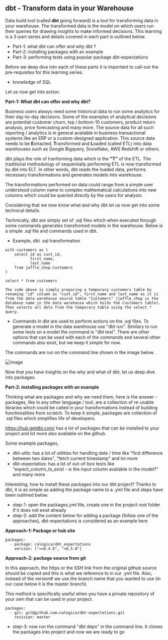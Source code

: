 ## dbt - Transform data in your Warehouse

Data build tool (called **dbt** going forward) is a tool for transforming data in your warehouse. The transformed data is the model on which users run their queries for drawing insights to make informed decisions. This learning is a 3-part series and details covered in each part is outlined below.

- Part-1: what dbt can offer and why dbt ?
- Part-2: installing packages with an example
- Part-3: performing tests using popular package dbt-expectations

Before we deep dive into each of these parts it is important to call-out the pre-requisites for this learning series.

- knowledge of SQL

Let us now get into action.

**Part-1: What dbt can offer and why dbt?**

Business users always need some historical data to run some analytics for their day-to-day decisions. Some of the examples of analytical decisions are potential customer churn, top / bottom-10 customers, product return analysis, price forecasting and many more. The source data for all such reporting / analytics is in general available in business transactional systems like an ERP or a custom-designed application. This source data needs to be **E**xtracted, **T**ransformed and **L**oaded (called ETL) into data warehouses such as Google Bigquery, Snowflake, AWS Redshift or others.

dbt plays the role of tranforming data which is the **"T"** of the ETL. The traditional methodology of sequentially performing ETL is now transformed by dbt into ELT. In other words, dbt reads the loaded data, performs necessary transformations and generates models into warehouse.

The transformations performed on data could range from a simple user understood column name to complex mathematical calculations into new columns which could be queried directly by the users for analysis.

Considering that we now know what and why dbt let us now get into some technical details.

Technically, dbt are simply set of .sql files which when executed through some commands generates transformed models in the warehouse. Below is a simple .sql file and commands used in dbt.

- Example, dbt .sql transformation

```
with customers as (
    select id as cust_id,
           first_name,
           last_name
    from jaffle_shop.Customers
)

select * from customers
```

`The code above is simply preparing a temporary customers table by renaming "id" column as "cust_id", first_name and last_name as it is from the data warehouse source table "Customers" (jaffle_shop is the database name in the data warehouse which holds the Customers table). Then selects all data from the temporary table using the select * query.`

- Commands in dbt are used to perform actions on the .sql files. To generate a model in the data warehouse use "dbt run". Similary to run some tests on a model the command is "dbt test". There are other options that can be used with each of the commands and several other commands also exist, but we keep it simple for now.

The commands are run on the command line shown in the image below.

![image](https://user-images.githubusercontent.com/83854194/127741929-9ec5b5d4-f278-4aa7-b2ff-99d8977e8cc6.png)

Now that you have insights on the why and what of dbt, let us deep dive into packages.

**Part-2: installing packages with an example**

Thinking what are packages and why we need them, here is the answer - packages, like in any other language / tool, are a collection of re-usable libraries which could be called in your transformations instead of building functionalities from scratch. To keep it simple, packages are collection of .sql files which simplifies life of developers.

https://hub.getdbt.com/ has a lot of packages that can be installed to your project and lot more also available on the github.

Some example packages, 
- dbt-utils: has a lot of utilities for handling date / time like "find difference between two dates", "fetch current timestamp" and lot more
- dbt-expectatios: has a lot of out-of-box tests like "expect_column_to_exist - is the input column available in the model?" and many more

Interesting, how to install these packages into our dbt project?
Thanks to dbt, it is as simple as adding the package name to a .yml file and steps have been outlined below.

- step-1: open the packages.yml file, create one in the project root folder if it does not exist already
- step-2: add the content below for adding a package (follow one of the approaches), dbt-expectations is considered as an example here

**Approach-1: Package or hub site**
```
packages:
  - package: calogica/dbt_expectations
    version: [">=0.4.0", "<0.5.0"]
```

**Approach-2: package source from git**

In this approach, the https or the SSH link from the original github source should be copied and this is what we reference to in our .yml file.
Also, instead of the version# we use the branch name that you wanted to use (in our case below it is the master branch).

This method is specifically useful when you have a private repository of your own that can be used in your project.

```
packages:
  - git: git@github.com:calogica/dbt-expectations.git
    revision: master
```
- step-3: now run the command "dbt deps" in the command line. It clones the packages into project and now we are ready to go
